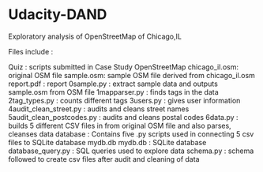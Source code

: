 # Udacity-DAND
Exploratory analysis of OpenStreetMap of Chicago,IL

Files include :

Quiz : scripts submitted in Case Study OpenStreetMap
chicago_il.osm: original OSM file
sample.osm: sample OSM file derived from chicago_il.osm
report.pdf : report
0sample.py : extract sample data and outputs sample.osm from OSM file
1mapparser.py : finds tags in the data
2tag_types.py : counts different tags 
3users.py : gives user information
4audit_clean_street.py : audits and cleans street names
5audit_clean_postcodes.py : audits and cleans postal codes
6data.py : builds 5 different CSV files in from original OSM file and also parses, cleanses data
database : Contains five .py scripts used in connecting 5 csv files to SQLite database mydb.db
mydb.db : SQLite database
database_query.py : SQL queries used to explore data
schema.py : schema followed to create csv files after audit and cleaning of data

